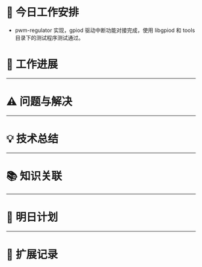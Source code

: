 



# **🔧 今日工作安排**
- pwm-regulator 实现，gpiod 驱动中断功能对接完成，使用 libgpiod 和 tools 目录下的测试程序测试通过。



# **📌 工作进展**



---

# **⚠️ 问题与解决**


---

# **💡 技术总结**


---

# **📚 知识关联**


---
# **📌 明日计划**


---

# **💬 扩展记录**



